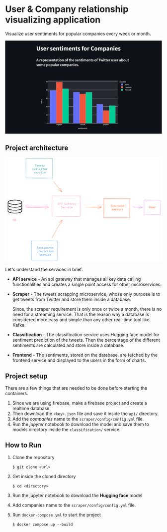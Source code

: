 # User & Company relationship visualizing application
Visualize user sentiments for popular companies every week or month.

![demo](images/frontend-demo.png)

## Project architecture
![architechture](images/microservice-architecture.png)

Let's understand the services in brief.

- **API service** - An api gateway that manages all key data calling functionalities and creates a single point access for other microservices. 
- **Scraper** - The tweets scrapping microservice, whose only purpose is to get tweets from Twitter and store them inside a database. 

   Since, the scraper requirement is only once or twice a month, there is no need for a streaming service. That is the reason why a database is considered more easy and simple than any other real-time tool like Kafka.
- **Classification** - The classification service uses Hugging face model for sentiment prediction of the tweets. Then the percentage of the different sentiments are calculated and store inside a database. 
- **Frontend** - The sentiments, stored on the database, are fetched by the frontend service and displayed to the users in the form of charts.


## Project setup
There are a few things that are needed to be done before starting the containers.
1. Since we are using firebase, make a firebase project and create a realtime database. 
2. Then download the `<key>.json` file and save it inside the `api/` directory.
3. Add the *companies* name to the `scraper/config/config.yml` file.
4. Run the *jupyter* notebook to download the model and save them to models directory inside the `classification/` service.

## How to Run
1. Clone the repository
   ``` 
   $ git clone <url>
   ```
2. Get inside the cloned directory
   ```
   $ cd <directory>
   ```
3. Run the jupyter notebook to download the **Hugging face** model
4. Add companies name to the `scraper/config/config.yml` file. 
5. Run `docker-compose.yml` to start the project
   
   ```
   $ docker compose up --build
   ```
